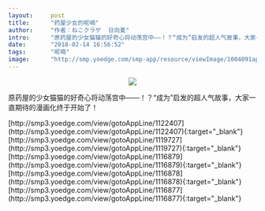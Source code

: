 ```yaml
---
layout:     post
title:      "药屋少女的呢喃"
author:     "作者：ねこクラゲ  日向夏"
intro:      "原药屋的少女猫猫的好奇心将动荡宫中——！？“成为”启发的超人气故事，大家一直期待的漫画化终于开始了！"
date:       "2018-02-14 16:56:52"
tags:       "呢喃"
image:      "http://smp.yoedge.com/smp-app/resource/viewImage/1004091appline.png"
---
```

<div style="text-align: center">
<p><img src="http://smp.yoedge.com/smp-app/resource/viewImage/1004091appline.png"/></p>
</div>
<p class="post-meta">
<span>原药屋的少女猫猫的好奇心将动荡宫中——！？“成为”启发的超人气故事，大家一直期待的漫画化终于开始了！</span>
</p>
[http://smp3.yoedge.com/view/gotoAppLine/1122407](http://smp3.yoedge.com/view/gotoAppLine/1122407){:target="_blank"}
[http://smp3.yoedge.com/view/gotoAppLine/1119727](http://smp3.yoedge.com/view/gotoAppLine/1119727){:target="_blank"}
[http://smp3.yoedge.com/view/gotoAppLine/1116879](http://smp3.yoedge.com/view/gotoAppLine/1116879){:target="_blank"}
[http://smp3.yoedge.com/view/gotoAppLine/1116878](http://smp3.yoedge.com/view/gotoAppLine/1116878){:target="_blank"}
[http://smp3.yoedge.com/view/gotoAppLine/1116877](http://smp3.yoedge.com/view/gotoAppLine/1116877){:target="_blank"}


